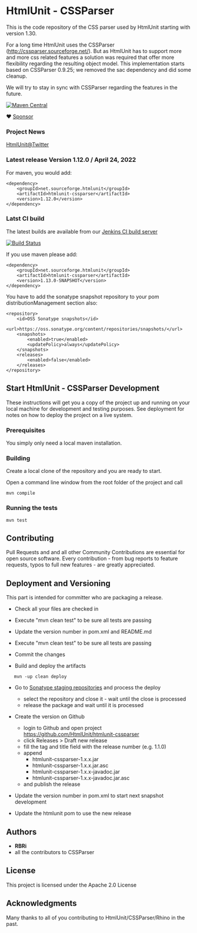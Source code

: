 # HtmlUnit - CSSParser

This is the code repository of the CSS parser used by HtmlUnit starting with version 1.30.

For a long time HtmlUnit uses the CSSParser (http://cssparser.sourceforge.net/). But as HtmlUnit has to support more
and more css related features a solution was required that offer more flexibility regarding the resulting object model.
This implementation starts based on CSSParser 0.9.25; we removed the sac dependency and did some cleanup.

We will try to stay in sync with CSSParser regarding the features in the future.

[![Maven Central](https://maven-badges.herokuapp.com/maven-central/net.sourceforge.htmlunit/htmlunit-cssparser/badge.svg)](https://maven-badges.herokuapp.com/maven-central/net.sourceforge.htmlunit/htmlunit-cssparser)

:heart: [Sponsor](https://github.com/sponsors/rbri)

### Project News
[HtmlUnit@Twitter][3]

### Latest release Version 1.12.0 / April 24, 2022

For maven, you would add:

    <dependency>
        <groupId>net.sourceforge.htmlunit</groupId>
        <artifactId>htmlunit-cssparser</artifactId>
        <version>1.12.0</version>
    </dependency>

### Latst CI build
The latest builds are available from our
[Jenkins CI build server][2]

[![Build Status](https://jenkins.wetator.org/buildStatus/icon?job=HtmlUnit+-+CSS+Parser)](https://jenkins.wetator.org/job/HtmlUnit%20-%20CSS%20Parser/)

If you use maven please add:

    <dependency>
        <groupId>net.sourceforge.htmlunit</groupId>
        <artifactId>htmlunit-cssparser</artifactId>
        <version>1.13.0-SNAPSHOT</version>
    </dependency>

You have to add the sonatype snapshot repository to your pom distributionManagement section also:

    <repository>
        <id>OSS Sonatype snapshots</id>
        <url>https://oss.sonatype.org/content/repositories/snapshots/</url>
        <snapshots>
            <enabled>true</enabled>
            <updatePolicy>always</updatePolicy>
        </snapshots>
        <releases>
            <enabled>false</enabled>
        </releases>
    </repository>


## Start HtmlUnit - CSSParser Development

These instructions will get you a copy of the project up and running on your local machine for development and testing purposes. See deployment for notes on how to deploy the project on a live system.

### Prerequisites

You simply only need a local maven installation.


### Building

Create a local clone of the repository and you are ready to start.

Open a command line window from the root folder of the project and call

```
mvn compile
```

### Running the tests

```
mvn test
```

## Contributing

Pull Requests and and all other Community Contributions are essential for open source software.
Every contribution - from bug reports to feature requests, typos to full new features - are greatly appreciated.

## Deployment and Versioning

This part is intended for committer who are packaging a release.

* Check all your files are checked in
* Execute "mvn clean test" to be sure all tests are passing
* Update the version number in pom.xml and README.md
* Execute "mvn clean test" to be sure all tests are passing
* Commit the changes


* Build and deploy the artifacts 

```
   mvn -up clean deploy
```

* Go to [Sonatype staging repositories](https://oss.sonatype.org/index.html#stagingRepositories) and process the deploy
  - select the repository and close it - wait until the close is processed
  - release the package and wait until it is processed

* Create the version on Github
    * login to Github and open project https://github.com/HtmlUnit/htmlunit-cssparser
    * click Releases > Draft new release
    * fill the tag and title field with the release number (e.g. 1.1.0)
    * append 
        * htmlunit-cssparser-1.x.x.jar
        * htmlunit-cssparser-1.x.x.jar.asc 
        * htmlunit-cssparser-1.x.x-javadoc.jar
        * htmlunit-cssparser-1.x.x-javadoc.jar.asc
    * and publish the release 

* Update the version number in pom.xml to start next snapshot development
* Update the htmlunit pom to use the new release

## Authors

* **RBRi**
* all the contributors to CSSParser

## License

This project is licensed under the Apache 2.0 License

## Acknowledgments

Many thanks to all of you contributing to HtmlUnit/CSSParser/Rhino in the past.


[2]: https://jenkins.wetator.org/job/HtmlUnit%20-%20CSS%20Parser/ "HtmlUnit - CSS Parser CI"
[3]: https://twitter.com/HtmlUnit "https://twitter.com/HtmlUnit"
